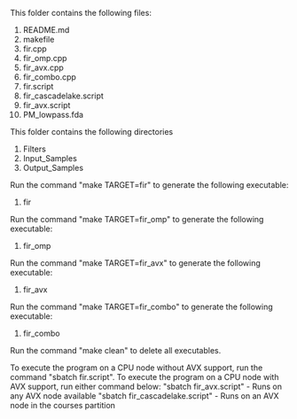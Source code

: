 This folder contains the following files:
1. README.md
2. makefile
3. fir.cpp
4. fir_omp.cpp
5. fir_avx.cpp
6. fir_combo.cpp
7. fir.script
8. fir_cascadelake.script
9. fir_avx.script
10. PM_lowpass.fda

This folder contains the following directories
1. Filters
2. Input_Samples
3. Output_Samples

Run the command "make TARGET=fir" to generate the following executable:
1. fir

Run the command "make TARGET=fir_omp" to generate the following executable:
1. fir_omp

Run the command "make TARGET=fir_avx" to generate the following executable:
1. fir_avx

Run the command "make TARGET=fir_combo" to generate the following executable:
1. fir_combo

Run the command "make clean" to delete all executables.

To execute the program on a CPU node without AVX support, run the command "sbatch fir.script".
To execute the program on a CPU node with AVX support, run either command below:
"sbatch fir_avx.script" - Runs on any AVX node available
"sbatch fir_cascadelake.script" - Runs on an AVX node in the courses partition
